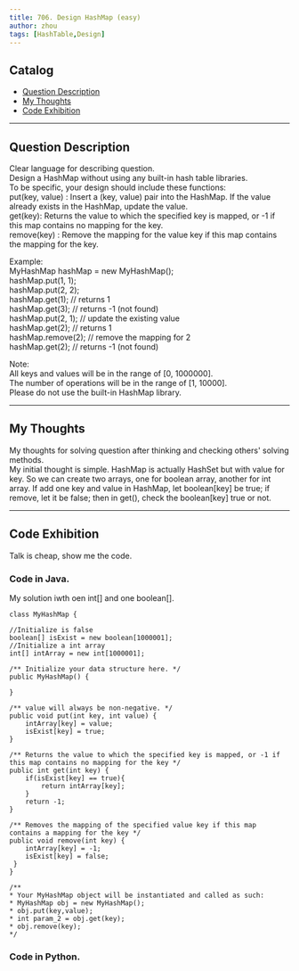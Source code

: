 ```yaml
---
title: 706. Design HashMap (easy)                 
author: zhou      
tags: [HashTable,Design]          
---
```


       

## Catalog  
+ [Question Description](#partI)
+ [My Thoughts](#partII)
+ [Code Exhibition](#partIII)

----------------------------------

## Question Description
Clear language for describing question.    
Design a HashMap without using any built-in hash table libraries.     
To be specific, your design should include these functions:      
put(key, value) : Insert a (key, value) pair into the HashMap. If the value already exists in the HashMap, update the value.   
get(key): Returns the value to which the specified key is mapped, or -1 if this map contains no mapping for the key.    
remove(key) : Remove the mapping for the value key if this map contains the mapping for the key.    

Example:    
MyHashMap hashMap = new MyHashMap();   
hashMap.put(1, 1);            
hashMap.put(2, 2);           
hashMap.get(1);            // returns 1  
hashMap.get(3);            // returns -1 (not found)  
hashMap.put(2, 1);          // update the existing value   
hashMap.get(2);            // returns 1    
hashMap.remove(2);          // remove the mapping for 2   
hashMap.get(2);            // returns -1 (not found)     
   
Note:    
All keys and values will be in the range of [0, 1000000].   
The number of operations will be in the range of [1, 10000].   
Please do not use the built-in HashMap library.    


----------------------------------

## My Thoughts
My thoughts for solving question after thinking and checking others' solving methods.        
My initial thought is simple. HashMap is actually HashSet but with value for key. So we can create two arrays, one for boolean array, another for int array. If add one key and value in HashMap, let boolean[key] be true; if remove, let it be false; then in get(), check the boolean[key] true or not.    







----------------------------------

## Code Exhibition
Talk is cheap, show me the code.    
### Code in Java.     
My solution iwth oen int[] and one boolean[].     

    class MyHashMap {

    //Initialize is false
    boolean[] isExist = new boolean[1000001];
    //Initialize a int array
    int[] intArray = new int[1000001];
    
    /** Initialize your data structure here. */
    public MyHashMap() {
        
    }
    
    /** value will always be non-negative. */
    public void put(int key, int value) {
        intArray[key] = value;
        isExist[key] = true;
    }
    
    /** Returns the value to which the specified key is mapped, or -1 if this map contains no mapping for the key */
    public int get(int key) {
        if(isExist[key] == true){
            return intArray[key];
        }
        return -1;
    }
    
    /** Removes the mapping of the specified value key if this map contains a mapping for the key */
    public void remove(int key) {
        intArray[key] = -1;
        isExist[key] = false;
     }
    }

    /**
    * Your MyHashMap object will be instantiated and called as such:
    * MyHashMap obj = new MyHashMap();
    * obj.put(key,value);
    * int param_2 = obj.get(key);
    * obj.remove(key);
    */




### Code in Python.   



